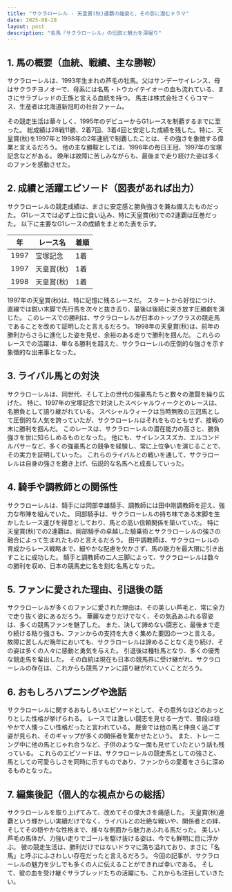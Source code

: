 ```yaml
---
title: "サクラローレル - 天皇賞(秋)連覇の雄姿と、その影に潜むドラマ"
date: 2025-08-28
layout: post
description: "名馬『サクラローレル』の伝説と魅力を深堀り"
---
```


## 1. 馬の概要（血統、戦績、主な勝鞍）

サクラローレルは、1993年生まれの芦毛の牡馬。父はサンデーサイレンス、母はサクラチヨノオーで、母系には名馬・トウカイテイオーの血も流れている、まさにサラブレッドの王族と言える血統を持つ。  馬主は株式会社さくらコマース、生産者は北海道新冠町の社台ファーム。

その競走生活は華々しく、1995年のデビューからG1レースを制覇するまでに至った。  総成績は28戦11勝、2着7回、3着4回と安定した成績を残した。特に、天皇賞(秋)を1997年と1998年の2年連続で制覇したことは、その強さを象徴する偉業と言えるだろう。  他の主な勝鞍としては、1996年の毎日王冠、1997年の宝塚記念などがある。  晩年は故障に苦しみながらも、最後まで走り続けた姿は多くのファンを感動させた。


## 2. 成績と活躍エピソード（図表があれば出力）

サクラローレルの競走成績は、まさに安定感と勝負強さを兼ね備えたものだった。  G1レースでは必ず上位に食い込み、特に天皇賞(秋)での2連覇は圧巻だった。  以下に主要なG1レースの成績をまとめた表を示す。

| 年 | レース名          | 着順 |
|---|-------------------|-----|
| 1997 | 宝塚記念          | 1着 |
| 1997 | 天皇賞(秋)        | 1着 |
| 1998 | 天皇賞(秋)        | 1着 |


1997年の天皇賞(秋)は、特に記憶に残るレースだ。  スタートから好位につけ、直線では鋭い末脚で先行馬を次々と抜き去り、最後は後続に突き放す圧勝劇を演じた。  このレースでの勝利は、サクラローレルが日本のトップクラスの競走馬であることを改めて証明したと言えるだろう。  1998年の天皇賞(秋)は、前年の勝利からさらに進化した姿を見せ、余裕のある走りで勝利を掴んだ。  これらのレースでの活躍は、単なる勝利を超えた、サクラローレルの圧倒的な強さを示す象徴的な出来事となった。


## 3. ライバル馬との対決

サクラローレルは、同世代、そして上の世代の強豪馬たちと数々の激闘を繰り広げた。  特に、1997年の宝塚記念で対決したスペシャルウィークとのレースは、名勝負として語り継がれている。  スペシャルウィークは当時無敗の三冠馬として圧倒的な人気を誇っていたが、サクラローレルはそれをものともせず、接戦の末に勝利を掴んだ。  このレースは、サクラローレルの潜在能力の高さと、勝負強さを世に知らしめるものとなった。  他にも、サイレンススズカ、エルコンドルパサーなど、多くの強豪馬との競争を経験し、常に上位争いを演じることで、その実力を証明していった。  これらのライバルとの戦いを通して、サクラローレルは自身の強さを磨き上げ、伝説的な名馬へと成長していった。


## 4. 騎手や調教師との関係性

サクラローレルは、騎手には岡部幸雄騎手、調教師には田中剛調教師を迎え、強力な布陣を組んでいた。  岡部騎手は、サクラローレルの持ち味である末脚を生かしたレース運びを得意としており、馬との高い信頼関係を築いていた。  特に天皇賞(秋)での2連覇は、岡部騎手の卓越した騎乗術とサクラローレルの強さの融合によって生まれたものと言えるだろう。  田中調教師は、サクラローレルの育成からレース戦略まで、細やかな配慮を欠かさず、馬の能力を最大限に引き出すことに成功した。  騎手と調教師の二人三脚によって、サクラローレルは数々の勝利を収め、日本の競馬史に名を刻む名馬となった。


## 5. ファンに愛された理由、引退後の話

サクラローレルが多くのファンに愛された理由は、その美しい芦毛と、常に全力で走り抜く姿にあるだろう。  華麗な走りだけでなく、その気品あふれる容姿は、多くの競馬ファンを魅了した。  また、決して諦めない闘志と、最後まで走り続ける粘り強さも、ファンからの支持を大きく集めた要因の一つと言える。  故障に苦しんだ晩年においても、サクラローレルは諦めることなく走り続け、その姿は多くの人々に感動と勇気を与えた。  引退後は種牡馬となり、多くの優秀な競走馬を輩出した。  その血統は現在も日本の競馬界に受け継がれ、サクラローレルの存在は、これからも競馬ファンに語り継がれていくことだろう。


## 6. おもしろハプニングや逸話

サクラローレルに関するおもしろいエピソードとして、その意外なほどのおっとりとした性格が挙げられる。  レースでは激しい闘志を見せる一方で、普段は穏やかで人懐っこい性格だったと言われている。  厩舎では他の馬と仲良く過ごす姿が見られ、そのギャップが多くの関係者を驚かせたという。  また、トレーニング中に他の馬とじゃれ合うなど、子供のような一面も見せていたという話も残っている。  これらのエピソードは、サクラローレルの競走馬としての強さと、馬としての可愛らしさを同時に示すものであり、ファンからの愛着をさらに深めるものとなった。


## 7. 編集後記（個人的な視点からの総括）

サクラローレルを取り上げてみて、改めてその偉大さを痛感した。  天皇賞(秋)連覇という輝かしい実績だけでなく、ライバルとの壮絶な戦いや、関係者との絆、そしてその穏やかな性格まで、様々な側面から魅力あふれる馬だった。  美しい芦毛の馬体が、力強い走りでゴールを駆け抜ける姿は、今でも鮮明に目に浮かぶ。  彼の競走生活は、勝利だけではないドラマに満ち溢れており、まさに「名馬」と呼ぶにふさわしい存在だったと言えるだろう。  今回の記事が、サクラローレルの魅力を少しでも多くの人に伝えることができれば幸いである。  そして、彼の血を受け継ぐサラブレッドたちの活躍にも、これからも注目していきたい。
